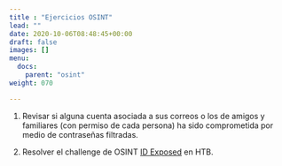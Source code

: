 ```yaml
---
title : "Ejercicios OSINT"
lead: ""
date: 2020-10-06T08:48:45+00:00
draft: false
images: []
menu:
  docs:
    parent: "osint"
weight: 070

---
```


1. Revisar si alguna cuenta asociada a sus correos o los de amigos y familiares (con permiso de cada persona)
ha sido comprometida por medio de contraseñas filtradas.

2. Resolver el challenge de OSINT [ID Exposed](https://app.hackthebox.eu/challenges/ID-Exposed) en HTB.
